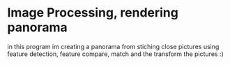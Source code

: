 # Image Processing, rendering panorama
in this program im creating a panorama from stiching close pictures using feature detection, feature compare,
match and the transform the pictures :)
